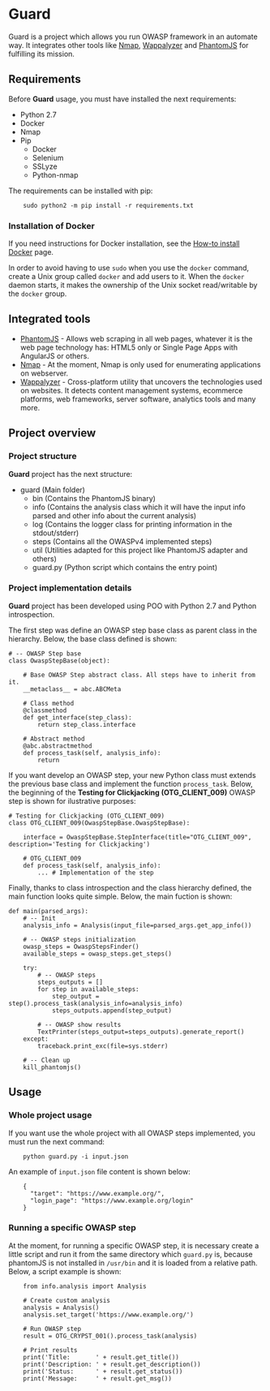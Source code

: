 # Guard


Guard is a project which allows you run OWASP framework in an automate way. It integrates other tools like [Nmap](https://nmap.org/), [Wappalyzer](https://wappalyzer.com/) and [PhantomJS](http://phantomjs.org/) for fulfilling its mission.


## Requirements
Before **Guard** usage, you must have installed the next requirements:

* Python 2.7
* Docker
* Nmap
* Pip
  * Docker
  * Selenium
  * SSLyze
  * Python-nmap


The requirements can be installed with pip:
```
    sudo python2 -m pip install -r requirements.txt
```

### Installation of Docker

If you need instructions for Docker installation, see the [How-to install Docker](https://docs.docker.com/install/) page.

In order to avoid having to use `sudo` when you use the `docker` command, create a Unix group called `docker` and add users to it. When the `docker` daemon starts, it makes the ownership of the Unix socket read/writable by the `docker` group.


## Integrated tools

* [PhantomJS](http://phantomjs.org/) - Allows web scraping in all web pages, whatever it is the web page technology has: HTML5 only or Single Page Apps with AngularJS or others. 
* [Nmap](https://nmap.org/) - At the moment, Nmap is only used for enumerating applications on webserver.
* [Wappalyzer](https://wappalyzer.com/) - Cross-platform utility that uncovers the technologies used on websites. It detects content management systems, ecommerce platforms, web frameworks, server software, analytics tools and many more.

## Project overview


### Project structure

**Guard** project has the next structure:

* guard (Main folder)
  * bin (Contains the PhantomJS binary)
  * info (Contains the analysis class which it will have the input info parsed and other info about the current analysis)
  * log (Contains the logger class for printing information in the stdout/stderr)
  * steps (Contains all the OWASPv4 implemented steps)
  * util (Utilities adapted for this project like PhantomJS adapter and others)
  * guard.py (Python script which contains the entry point)


### Project implementation details

**Guard** project has been developed using POO with Python 2.7 and Python introspection.

The first step was define an OWASP step base class as parent class in the hierarchy. Below, the base class defined is shown:
```
# -- OWASP Step base
class OwaspStepBase(object):

    # Base OWASP Step abstract class. All steps have to inherit from it.
    __metaclass__ = abc.ABCMeta

    # Class method
    @classmethod
    def get_interface(step_class):
        return step_class.interface

    # Abstract method
    @abc.abstractmethod
    def process_task(self, analysis_info):
        return
```

If you want develop an OWASP step, your new Python class must extends the previous base class and implement the function `process_task`. Below, the beginning of the **Testing for Clickjacking (OTG_CLIENT_009)** OWASP step is shown for ilustrative purposes:

```
# Testing for Clickjacking (OTG_CLIENT_009)
class OTG_CLIENT_009(OwaspStepBase.OwaspStepBase):

    interface = OwaspStepBase.StepInterface(title="OTG_CLIENT_009", description='Testing for Clickjacking')

    # OTG_CLIENT_009
    def process_task(self, analysis_info):
    	... # Implementation of the step
```


Finally, thanks to class introspection and the class hierarchy defined, the main function looks quite simple. Below, the main fuction is shown: 
```
def main(parsed_args):
    # -- Init
    analysis_info = Analysis(input_file=parsed_args.get_app_info())

    # -- OWASP steps initialization
    owasp_steps = OwaspStepsFinder()
    available_steps = owasp_steps.get_steps()

    try:
        # -- OWASP steps
        steps_outputs = []
        for step in available_steps:
            step_output = step().process_task(analysis_info=analysis_info)
            steps_outputs.append(step_output)

        # -- OWASP show results
        TextPrinter(steps_output=steps_outputs).generate_report()
    except:
        traceback.print_exc(file=sys.stderr)

    # -- Clean up
    kill_phantomjs()
```

## Usage

### Whole project usage

If you want use the whole project with all OWASP steps implemented, you must run the next command:
```
    python guard.py -i input.json
```

An example of `input.json` file content is shown below:

```
    {
      "target": "https://www.example.org/",
      "login_page": "https://www.example.org/login"
    }
```

### Running a specific OWASP step

At the moment, for running a specific OWASP step, it is necessary create a little script and run it from the same directory which `guard.py` is, because phantomJS is not installed in `/usr/bin` and it is loaded from a relative path. Below, a script example is shown:


```
    from info.analysis import Analysis
    
    # Create custom analysis
    analysis = Analysis()
    analysis.set_target('https://www.example.org/')
    
    # Run OWASP step
    result = OTG_CRYPST_001().process_task(analysis)
    
    # Print results
    print('Title:       ' + result.get_title())
    print('Description: ' + result.get_description())
    print('Status:      ' + result.get_status())
    print('Message:     ' + result.get_msg())
```